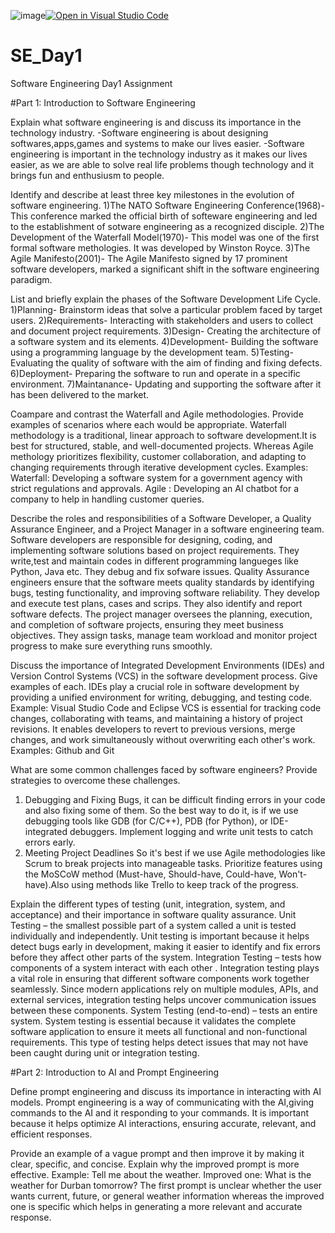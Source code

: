 ![image](https://github.com/user-attachments/assets/50e4d149-a2f1-400d-bfa6-2cd373f3868d)[![Open in Visual Studio Code](https://classroom.github.com/assets/open-in-vscode-2e0aaae1b6195c2367325f4f02e2d04e9abb55f0b24a779b69b11b9e10269abc.svg)](https://classroom.github.com/online_ide?assignment_repo_id=18376458&assignment_repo_type=AssignmentRepo)
# SE_Day1
Software Engineering Day1 Assignment

#Part 1: Introduction to Software Engineering

Explain what software engineering is and discuss its importance in the technology industry.
-Software engineering is about designing softwares,apps,games and systems to make our lives easier.
-Software engineering is important in the technology industry as it makes our lives easier, as we are able to solve real life problems though technology and it brings fun and enthusiusm to people.

Identify and describe at least three key milestones in the evolution of software engineering.
1)The NATO Software Engineering Conference(1968)- This conference marked the official birth of softeware engineering and led to the establishment of sotware engineering as a recognized disciple.
2)The Development of the Waterfall Model(1970)- This model was one of the first formal software methologies. It was developed by Winston Royce.
3)The Agile Manifesto(2001)- The Agile Manifesto signed by 17 prominent software developers, marked a significant shift in the software engineering paradigm.

List and briefly explain the phases of the Software Development Life Cycle.
1)Planning- Brainstorm ideas that solve a particular problem faced by target users.
2)Requirements- Interacting with stakeholders and users to collect and document project requirements.
3)Design- Creating the architecture of a software system and its elements.
4)Development- Building the software using a programming language by the development team.
5)Testing- Evaluating the quality of software with the aim of finding and fixing defects.
6)Deployment- Preparing the software to run and operate in a specific environment.
7)Maintanance- Updating and supporting the software after it has been delivered to the market.

Coampare and contrast the Waterfall and Agile methodologies. Provide examples of scenarios where each would be appropriate.
Waterfall methodology is a traditional, linear approach to software development.It is best for structured, stable, and well-documented projects. Whereas Agile methology prioritizes flexibility, customer collaboration, and adapting to changing requirements through iterative development cycles. 
Examples:
Waterfall: Developing a software system for a government agency with strict regulations and approvals.
Agile : Developing an AI chatbot for a company to help in handling customer queries.

Describe the roles and responsibilities of a Software Developer, a Quality Assurance Engineer, and a Project Manager in a software engineering team.
Software developers are responsible for designing, coding, and implementing software solutions based on project requirements. They write,test and maintain codes in different programming langueges like Python, Java etc. They debug and fix sofware issues.
Quality Assurance engineers ensure that the software meets quality standards by identifying bugs, testing functionality, and improving software reliability. They develop and execute test plans, cases and scrips. They also identify and report software defects.
The project manager oversees the planning, execution, and completion of software projects, ensuring they meet business objectives. They assign tasks, manage team workload and monitor project progress to make sure everything runs smoothly.

Discuss the importance of Integrated Development Environments (IDEs) and Version Control Systems (VCS) in the software development process. Give examples of each.
IDEs play a crucial role in software development by providing a unified environment for writing, debugging, and testing code.
Example: Visual Studio Code and Eclipse
VCS is essential for tracking code changes, collaborating with teams, and maintaining a history of project revisions. It enables developers to revert to previous versions, merge changes, and work simultaneously without overwriting each other's work. 
Examples: Github and Git

What are some common challenges faced by software engineers? Provide strategies to overcome these challenges.
1. Debugging and Fixing Bugs, it can be difficult finding errors in your code and also fixing some of them.
   So the best way to do it, is if we use debugging tools like GDB (for C/C++), PDB (for Python), or IDE-integrated debuggers. Implement logging and write unit tests to catch errors early.
2. Meeting Project Deadlines
   So it's best if we use Agile methodologies like Scrum to break projects into manageable tasks. Prioritize features using the MoSCoW method (Must-have, Should-have, Could-have, Won't-have).Also using methods like Trello to keep track of the progress.
   

Explain the different types of testing (unit, integration, system, and acceptance) and their importance in software quality assurance.
Unit Testing – the smallest possible part of a system called a unit is tested individually and independently.
Unit testing is important because it helps detect bugs early in development, making it easier to identify and fix errors before they affect other parts of the system. 
Integration Testing – tests how components of a system interact with each other .
Integration testing plays a vital role in ensuring that different software components work together seamlessly. Since modern applications rely on multiple modules, APIs, and external services, integration testing helps uncover communication issues between these components.
System Testing (end-to-end) – tests an entire system.
System testing is essential because it validates the complete software application to ensure it meets all functional and non-functional requirements. This type of testing helps detect issues that may not have been caught during unit or integration testing.



#Part 2: Introduction to AI and Prompt Engineering


Define prompt engineering and discuss its importance in interacting with AI models.
Prompt engineering is a way of communicating with the AI,giving commands to the AI and it responding to your commands.
It is important because it helps optimize AI interactions, ensuring accurate, relevant, and efficient responses.


Provide an example of a vague prompt and then improve it by making it clear, specific, and concise. Explain why the improved prompt is more effective.
Example: Tell me about the weather.
Improved one: What is the weather for Durban tomorrow?
The first prompt is  unclear whether the user wants current, future, or general weather information whereas the improved one is specific which helps in generating a more relevant and accurate response.
